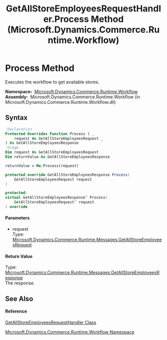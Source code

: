 ﻿---
title: GetAllStoreEmployeesRequestHandler.Process Method  (Microsoft.Dynamics.Commerce.Runtime.Workflow)
TOCTitle: Process Method
ms:assetid: M:Microsoft.Dynamics.Commerce.Runtime.Workflow.GetAllStoreEmployeesRequestHandler.Process(Microsoft.Dynamics.Commerce.Runtime.Messages.GetAllStoreEmployeesRequest)
ms:mtpsurl: https://technet.microsoft.com/en-us/library/microsoft.dynamics.commerce.runtime.workflow.getallstoreemployeesrequesthandler.process(v=AX.60)
ms:contentKeyID: 62214596
ms.date: 05/18/2015
mtps_version: v=AX.60
f1_keywords:
- Microsoft.Dynamics.Commerce.Runtime.Workflow.GetAllStoreEmployeesRequestHandler.Process
dev_langs:
- CSharp
- C++
- VB
---

# Process Method

Executes the workflow to get available stores.

**Namespace:**  [Microsoft.Dynamics.Commerce.Runtime.Workflow](microsoft-dynamics-commerce-runtime-workflow-namespace.md)  
**Assembly:**  Microsoft.Dynamics.Commerce.Runtime.Workflow (in Microsoft.Dynamics.Commerce.Runtime.Workflow.dll)

## Syntax

``` vb
'Declaration
Protected Overrides Function Process ( _
    request As GetAllStoreEmployeesRequest _
) As GetAllStoreEmployeesResponse
'Usage
Dim request As GetAllStoreEmployeesRequest
Dim returnValue As GetAllStoreEmployeesResponse

returnValue = Me.Process(request)
```

``` csharp
protected override GetAllStoreEmployeesResponse Process(
    GetAllStoreEmployeesRequest request
)
```

``` c++
protected:
virtual GetAllStoreEmployeesResponse^ Process(
    GetAllStoreEmployeesRequest^ request
) override
```

#### Parameters

  - request  
    Type: [Microsoft.Dynamics.Commerce.Runtime.Messages.GetAllStoreEmployeesRequest](getallstoreemployeesrequest-class-microsoft-dynamics-commerce-runtime-messages.md)  

#### Return Value

Type: [Microsoft.Dynamics.Commerce.Runtime.Messages.GetAllStoreEmployeesResponse](getallstoreemployeesresponse-class-microsoft-dynamics-commerce-runtime-messages.md)  
The response.  

## See Also

#### Reference

[GetAllStoreEmployeesRequestHandler Class](getallstoreemployeesrequesthandler-class-microsoft-dynamics-commerce-runtime-workflow.md)

[Microsoft.Dynamics.Commerce.Runtime.Workflow Namespace](microsoft-dynamics-commerce-runtime-workflow-namespace.md)

